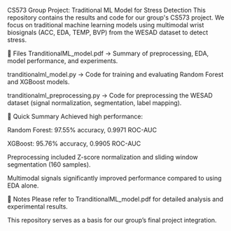 CS573 Group Project: Traditional ML Model for Stress Detection
This repository contains the results and code for our group's CS573 project.
We focus on traditional machine learning models using multimodal wrist biosignals (ACC, EDA, TEMP, BVP) from the WESAD dataset to detect stress.

📂 Files
TranditionalML_model.pdf
→ Summary of preprocessing, EDA, model performance, and experiments.

tranditionalml_model.py
→ Code for training and evaluating Random Forest and XGBoost models.

tranditionalml_preprocessing.py
→ Code for preprocessing the WESAD dataset (signal normalization, segmentation, label mapping).

📝 Quick Summary
Achieved high performance:

Random Forest: 97.55% accuracy, 0.9971 ROC-AUC

XGBoost: 95.76% accuracy, 0.9905 ROC-AUC

Preprocessing included Z-score normalization and sliding window segmentation (160 samples).

Multimodal signals significantly improved performance compared to using EDA alone.

📌 Notes
Please refer to TranditionalML_model.pdf for detailed analysis and experimental results.

This repository serves as a basis for our group’s final project integration.

